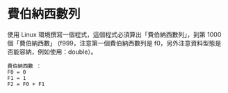 # 費伯納西數列

使用 Linux 環境撰寫一個程式，這個程式必須算出「費伯納西數列」，到第 1000 個「費伯納西數」
(f999，注意第一個費伯納西數列是 f0，另外注意資料型態是否能容納，例如使用：double）。
```
費伯納西數 ：
F0 = 0
F1 = 1
F2 = F0 + F1
```
